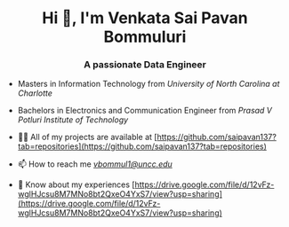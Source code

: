 <h1 align="center">Hi 👋, I'm Venkata Sai Pavan Bommuluri</h1>
<h3 align="center">A passionate Data Engineer</h3>

- Masters in Information Technology from *University of North Carolina at Charlotte*

- Bachelors in Electronics and Communication Engineer from *Prasad V Potluri Institute of Technology*

- 👨‍💻 All of my projects are available at [https://github.com/saipavan137?tab=repositories](https://github.com/saipavan137?tab=repositories)

- 📫 How to reach me *vbommul1@uncc.edu*

- 📄 Know about my experiences [https://drive.google.com/file/d/12vFz-wglHJcsu8M7MNo8bt2QxeO4YxS7/view?usp=sharing](https://drive.google.com/file/d/12vFz-wglHJcsu8M7MNo8bt2QxeO4YxS7/view?usp=sharing)

